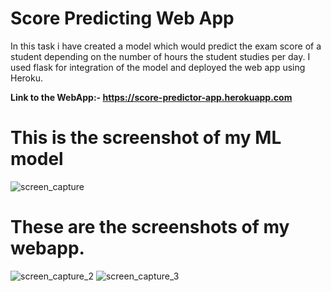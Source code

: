# Score Predicting Web App
In this task i have created a model which would predict the exam score of a student depending on the number of hours the student studies per day.
I used flask for integration of the model and deployed the web app using Heroku.

**Link to the WebApp:- https://score-predictor-app.herokuapp.com**
# This is the screenshot of my ML model
![screen_capture](https://user-images.githubusercontent.com/60468275/90605117-8913ec00-e21b-11ea-87c3-9e1fd935d745.PNG)

# These are the screenshots of my webapp.
![screen_capture_2](https://user-images.githubusercontent.com/60468275/90605130-8d400980-e21b-11ea-8669-dd03f98b8e69.PNG)
![screen_capture_3](https://user-images.githubusercontent.com/60468275/90605151-94671780-e21b-11ea-9449-7770661875b3.PNG)

